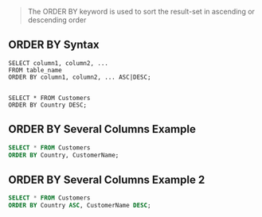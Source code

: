 > The ORDER BY keyword is used to sort the result-set in ascending or descending order

## ORDER BY Syntax
```
SELECT column1, column2, ...
FROM table_name
ORDER BY column1, column2, ... ASC|DESC;


SELECT * FROM Customers
ORDER BY Country DESC;
```

## ORDER BY Several Columns Example
```sql
SELECT * FROM Customers
ORDER BY Country, CustomerName;
```

## ORDER BY Several Columns Example 2
```sql
SELECT * FROM Customers
ORDER BY Country ASC, CustomerName DESC;
```